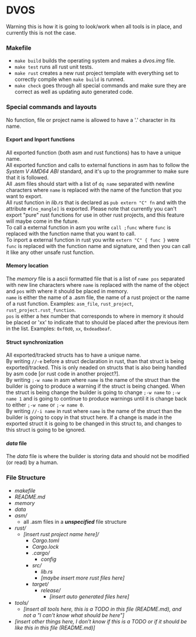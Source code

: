 # DVOS
Warning this is how it is going to look/work when all tools is in place, and currently this is not the case.
### Makefile
* `make build` builds the operating system and makes a *dvos.img* file.
* `make test` runs all rust unit tests.
* `make rust` creates a new rust project template with everything set to correctly compile when `make build` is runned.
* `make check` goes through all special commands and make sure they are correct as well as updating auto generated code.

### Special commands and layouts
No function, file or project name is allowed to have a '.' character in its name.
#### Export and Inport functions
All exported function (both asm and rust functions) has to have a unique name.<br />
All exported function and calls to external functions in asm has to follow the *System V AMD64 ABI* standard, and it's up to the programmer to make sure that it is followed.<br />
All .asm files should start with a list of `dq name` separated with newline characters where `name` is replaced with the name of the function that you want to export.<br />
All rust function in *lib.rs* that is declared as `pub extern "C" fn` and with the attribute `#[no_mangle]` is exported. Please note that currently you can't export "pure" rust functions for use in other rust projects, and this feature will maybe come in the future.<br />
To call a external function in asm you write `call ;func` where `func` is replaced with the function name that you want to call.<br />
To inport a external function in rust you write `extern "C" { func }` were `func` is replaced with the function name and signature, and then you can call it like any other unsafe rust function.
#### Memory location
The *memory* file is a ascii formatted file that is a list of `name pos` separated with new line characters where `name` is replaced with the name of the object and `pos` with where it should be placed in memory.<br />
`name` is either the name of a .asm file, the name of a rust project or the name of a rust function. Examples: `asm_file`, `rust_project`, `rust_project.rust_function`.<br />
`pos` is either a hex number that corresponds to where in memory it should be placed or 'xx' to indicate that to should be placed after the previous item in the list. Examples: `0xf0d0`, `xx`, `0xdeadbeaf`.
#### Struct synchronization
All exported/tracked structs has to have a unique name.<br />
By writing `//-e` before a struct declaration in rust, than that struct is being exported/tracked. This is only neaded on structs that is also being handled by asm code [or rust code in another project?].<br />
By writing `;-w name` in asm where `name` is the name of the struct than the builder is going to produce a warning if the struct is being changed. When the struct is being change the builder is going to change `;-w name` to `;-w name 1` and is going to continue to produce warnings until it is change back to either `;-w name` or `;-w name 0`.<br />
By writing `//-i name` in rust where `name` is the name of the struct than the builder is going to copy in that struct here. If a change is made in the exported struct it is going to be changed in this struct to, and changes to this struct is going to be ignored.
#### *data* file
The *data* file is where the builder is storing data and should not be modified (or read) by a human.

### File Structure
* *makefile*
* *README.md*
* *memory*
* *data*
* *asm/*
  * all .asm files in a ***unspecified*** file structure
* *rust/*
  * *[insert rust project name here]/*
    * *Cargo.toml*
    * *Cargo.lock*
    * *.cargo/*
      * *config*
    * *src/*
      * *lib.rs*
      * *[maybe insert more rust files here]*
    * *target/*
      * *release/*
        * *[insert auto generated files here]*
* *tools/*
  * *[insert all tools here, this is a TODO in this file (README.md), and not a "I can't know what should be here"]*
* *[insert other things here, I don't know if this is a TODO or if it should be like this in this file (README.md)]*

